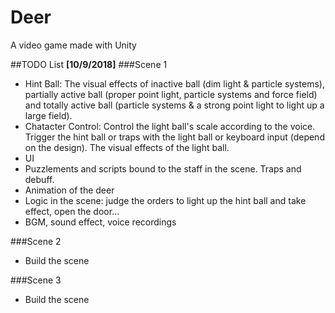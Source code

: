 # Deer
A video game made with Unity

##TODO List 
**[10/9/2018]**
###Scene 1
* Hint Ball: The visual effects of inactive ball (dim light & particle systems), partially active ball (proper point light, particle systems and force field) and totally active ball (particle systems & a strong point light to light up a large field).
* Chatacter Control: Control the light ball's scale according to the voice. Trigger the hint ball or traps with the light ball or keyboard input (depend on the design). The visual effects of the light ball.
* UI
* Puzzlements and scripts bound to the staff in the scene. Traps and debuff.
* Animation of the deer
* Logic in the scene: judge the orders to light up the hint ball and take effect, open the door...
* BGM, sound effect, voice recordings

###Scene 2
* Build the scene

###Scene 3
* Build the scene
